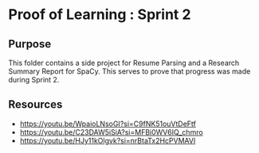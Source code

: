 # Proof of Learning : Sprint 2
## Purpose
This folder contains a side project for Resume Parsing and a Research Summary Report for SpaCy.
This serves to prove that progress was made during Sprint 2.

## Resources
- https://youtu.be/WpaioLNsoGI?si=C9fNK51ouVtDeFtf
- https://youtu.be/C23DAW5iSiA?si=MFBi0WV6IQ_chmro
- https://youtu.be/HJy11kOlgvk?si=nrBtaTx2HcPVMAVl
